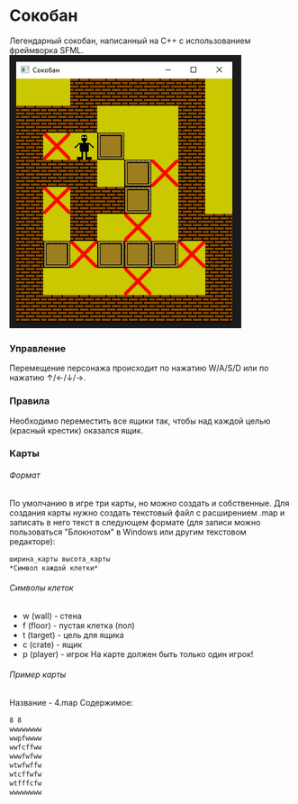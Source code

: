 # Сокобан
Легендарный сокобан, написанный на C++ с использованием фреймворка SFML.
![](https://raw.githubusercontent.com/TheWonderfulCookie/sokoban/master/Docs/Images/demo1.png)
### Управление
Перемещение персонажа происходит по нажатию W/A/S/D или по нажатию ↑/←/↓/→.
### Правила
Необходимо переместить все ящики так, чтобы над каждой целью (красный крестик) оказался ящик.
### Карты
###### Формат
По умолчанию в игре три карты, но можно создать и собственные.
Для создания карты нужно создать текстовый файл с расширением .map и записать в него текст в следующем формате (для записи можно пользоваться "Блокнотом" в Windows или другим текстовом редакторе):
```
ширина_карты высота_карты
*Символ каждой клетки*
```
###### Символы клеток
+ w (wall) - стена
+ f (floor) - пустая клетка (пол)
+ t (target) - цель для ящика
+ c (crate) - ящик
+ p (player) - игрок
На карте должен быть только один игрок!
###### Пример карты
Название - 4.map
Содержимое:
```
8 8
wwwwwwww
wwpfwwww
wwfcffww
wwwfwfww
wtwfwffw
wtcffwfw
wtfffcfw
wwwwwwww
```